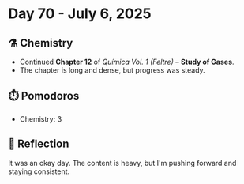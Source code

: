 # Day 70 - July 6, 2025

## ⚗️ Chemistry
- Continued **Chapter 12** of *Química Vol. 1 (Feltre)* – **Study of Gases**.  
- The chapter is long and dense, but progress was steady.

## ⏱️ Pomodoros
- Chemistry: 3

## 💬 Reflection
It was an okay day. The content is heavy, but I'm pushing forward and staying consistent.
